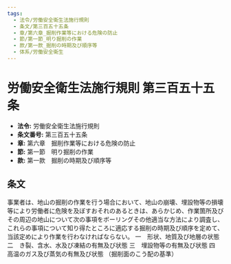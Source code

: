 ```yaml
---
tags:
  - 法令/労働安全衛生法施行規則
  - 条文/第三百五十五条
  - 章/第六章_掘削作業等における危険の防止
  - 節/第一節_明り掘削の作業
  - 款/第一款_掘削の時期及び順序等
  - 体系/労働安全衛生
---
```

# 労働安全衛生法施行規則 第三百五十五条

- **法令:** 労働安全衛生法施行規則
- **条文番号:** 第三百五十五条
- **章:** 第六章　掘削作業等における危険の防止
- **節:** 第一節　明り掘削の作業
- **款:** 第一款　掘削の時期及び順序等

## 条文
事業者は、地山の掘削の作業を行う場合において、地山の崩壊、埋設物等の損壊等により労働者に危険を及ぼすおそれのあるときは、あらかじめ、作業箇所及びその周辺の地山について次の事項をボーリングその他適当な方法により調査し、これらの事項について知り得たところに適応する掘削の時期及び順序を定めて、当該定めにより作業を行わなければならない。
一　形状、地質及び地層の状態
二　き裂、含水、水及び凍結の有無及び状態
三　埋設物等の有無及び状態
四　高温のガス及び蒸気の有無及び状態
（掘削面のこう配の基準）

